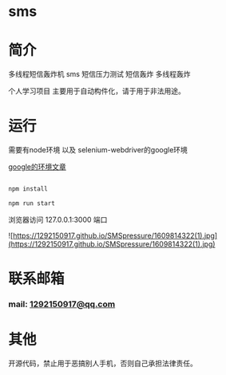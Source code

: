 
# sms

# 简介

多线程短信轰炸机 sms 短信压力测试 短信轰炸 多线程轰炸

个人学习项目 主要用于自动构件化，请于用于非法用途。

# 运行

需要有node环境 以及 selenium-webdriver的google环境

[google的环境文章](https://www.cnblogs.com/shuchang1001/p/13563962.html)

```javascript

npm install 

npm run start

```


浏览器访问 127.0.0.1:3000  端口

![https://1292150917.github.io/SMSpressure/1609814322(1).jpg](https://1292150917.github.io/SMSpressure/1609814322(1).jpg)

# 联系邮箱  

### mail: 1292150917@qq.com

# 其他

开源代码，禁止用于恶搞别人手机，否则自己承担法律责任。